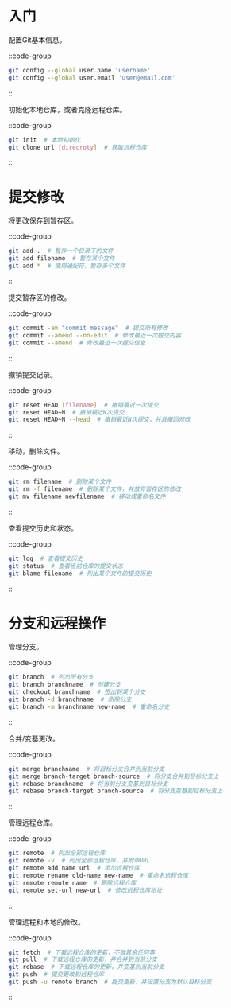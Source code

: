 # 入门

配置Git基本信息。

::code-group

```bash [demo.bash]
git config --global user.name 'username'
git config --global user.email 'user@email.com'
```

::

初始化本地仓库，或者克隆远程仓库。

::code-group

```bash [demo.bash]
git init  # 本地初始化
git clone url [direcroty]  # 获取远程仓库
```

::

# 提交修改

将更改保存到暂存区。

::code-group

```bash [demo.bash]
git add .  # 暂存一个目录下的文件
git add filename  # 暂存某个文件
git add *  # 使用通配符，暂存多个文件
```

::

提交暂存区的修改。

::code-group

```bash [demo.bash]
git commit -am "commit message"  # 提交所有修改
git commit --amend --no-edit  # 修改最近一次提交内容
git commit --amend  # 修改最近一次提交信息
```

::

撤销提交记录。

::code-group

```bash [demo.bash]
git reset HEAD [filename]  # 撤销最近一次提交
git reset HEAD~N  # 撤销最近N次提交
git reset HEAD~N --head  # 撤销最近N次提交，并且撤回修改
```

::

移动，删除文件。

::code-group

```bash [demo.bash]
git rm filename  # 删除某个文件
git rm -f filename  # 删除某个文件，并放弃暂存区的修改
git mv filename newfilename  # 移动或重命名文件
```

::

查看提交历史和状态。

::code-group

```bash [demo.bash]
git log  # 查看提交历史
git status  # 查看当前仓库的提交状态
git blame filename  # 列出某个文件的提交历史
```

::

# 分支和远程操作

管理分支。

::code-group

```bash [demo.bash]
git branch  # 列出所有分支
git branch branchname  # 创建分支
git checkout branchname  # 签出到某个分支
git branch -d branchname  # 删除分支
git branch -m branchname new-name  # 重命名分支
```

::

合并/变基更改。

::code-group

```bash [demo.bash]
git merge branchname  # 将目标分支合并到当前分支
git merge branch-target branch-source  # 将分支合并到目标分支上
git rebase branchname  # 将当前分支变基到目标分支
git rebase branch-target branch-source  # 将分支变基到目标分支上
```

::

管理远程仓库。

::code-group

```bash [demo.bash]
git remote  # 列出全部远程仓库
git remote -v  # 列出全部远程仓库，并附带URL
git remote add name url  # 添加远程仓库
git remote rename old-name new-name  # 重命名远程仓库
git remote remote name  # 删除远程仓库
git remote set-url new-url  # 修改远程仓库地址
```

::

管理远程和本地的修改。

::code-group

```bash [demo.bash]
git fetch  # 下载远程仓库的更新，不做其余任何事
git pull  # 下载远程仓库的更新，并合并到当前分支
git rebase  # 下载远程仓库的更新，并变基到当前分支
git push  # 提交更改到远程仓库
git push -u remote branch  # 提交更新，并设置分支为默认目标分支
```

::
